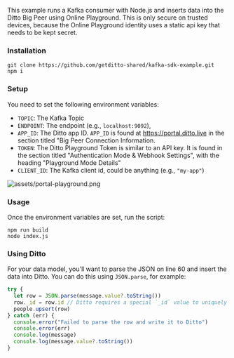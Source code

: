 
This example runs a Kafka consumer with Node.js and inserts data into the Ditto
Big Peer using Online Playground. This is only secure on trusted devices,
because the Online Playground identity uses a static api key that needs to be kept secret.

### Installation

```
git clone https://github.com/getditto-shared/kafka-sdk-example.git
npm i
```

###  Setup

You need to set the following environment variables:

* `TOPIC`: The Kafka Topic
* `ENDPOINT`: The endpoint (e.g., `localhost:9092`),
* `APP_ID`: The Ditto app ID. `APP_ID` is found at https://portal.ditto.live in the section titled "Big Peer Connection Information.
* `TOKEN`: The Ditto Playground Token is similar to an API key. It is found in the section titled "Authentication Mode & Webhook Settings", with the heading "Playground Mode Details"
* `CLIENT_ID`: The Kafka client id, could be anything (e.g., `"my-app"`)

![assets/portal-playground.png](portal-playground)

### Usage

Once the environment variables are set, run the script:

```
npm run build
node index.js
```

### Using Ditto

For your data model, you'll want to parse the JSON on line 60 and insert the data into Ditto. You can do this using `JSON.parse`, for example:

```js
try { 
  let row = JSON.parse(message.value?.toString())
  row._id = row.id // Ditto requires a special `_id` value to uniquely identify the document.
  people.upsert(row)
} catch (err) {
  console.error("Failed to parse the row and write it to Ditto")
  console.error(err)
  console.log(message)
  console.log(message.value?.toString())
}
```


